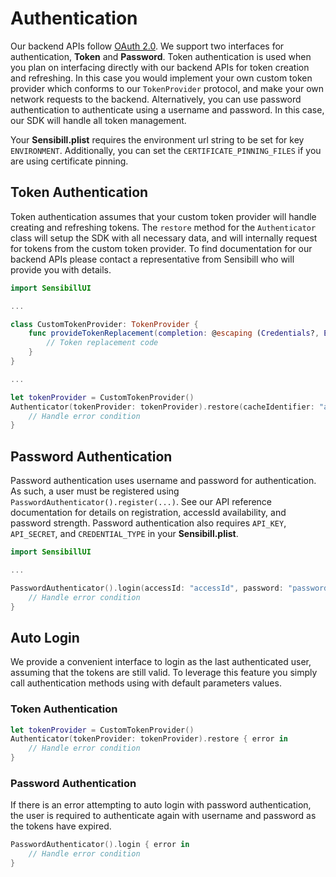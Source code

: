 # Authentication
Our backend APIs follow [OAuth 2.0](https://oauth.net/2/). We support two interfaces for authentication, **Token** and **Password**. Token authentication is used when you plan on interfacing directly with our backend APIs for token creation and refreshing. In this case you would implement your own custom token provider which conforms to our `TokenProvider` protocol, and make your own network requests to the backend.  Alternatively, you can use password authentication to authenticate using a username and password. In this case, our SDK will handle all token management.

Your **Sensibill.plist** requires the environment url string to be set for key `ENVIRONMENT`. Additionally, you can set the `CERTIFICATE_PINNING_FILES` if you are using certificate pinning.

## Token Authentication
Token authentication assumes that your custom token provider will handle creating and refreshing tokens. The `restore` method for the `Authenticator` class will setup the SDK with all necessary data, and will internally request for tokens from the custom token provider. To find documentation for our backend APIs please contact a representative from Sensibill who will provide you with details.

```swift
import SensibillUI

...

class CustomTokenProvider: TokenProvider {
    func provideTokenReplacement(completion: @escaping (Credentials?, Error?) -> ()) {
        // Token replacement code
    }
}

...

let tokenProvider = CustomTokenProvider()
Authenticator(tokenProvider: tokenProvider).restore(cacheIdentifier: "accessId") { error in
    // Handle error condition
}
```

## Password Authentication
Password authentication uses username and password for authentication. As such, a user must be registered using `PasswordAuthenticator().register(...)`. See our API reference documentation for details on registration, accessId availability, and password strength. Password authentication also requires `API_KEY`, `API_SECRET`, and `CREDENTIAL_TYPE` in your **Sensibill.plist**.

```swift
import SensibillUI

...

PasswordAuthenticator().login(accessId: "accessId", password: "password") { error in
    // Handle error condition
}
```

## Auto Login
We provide a convenient interface to login as the last authenticated user, assuming that the tokens are still valid. To leverage this feature you simply call authentication methods using with default parameters values.

### Token Authentication
```swift
let tokenProvider = CustomTokenProvider()
Authenticator(tokenProvider: tokenProvider).restore { error in
    // Handle error condition
}
```

### Password Authentication
If there is an error attempting to auto login with password authentication, the user is required to authenticate again with username and password as the tokens have expired.

```swift
PasswordAuthenticator().login { error in
    // Handle error condition
}
```
